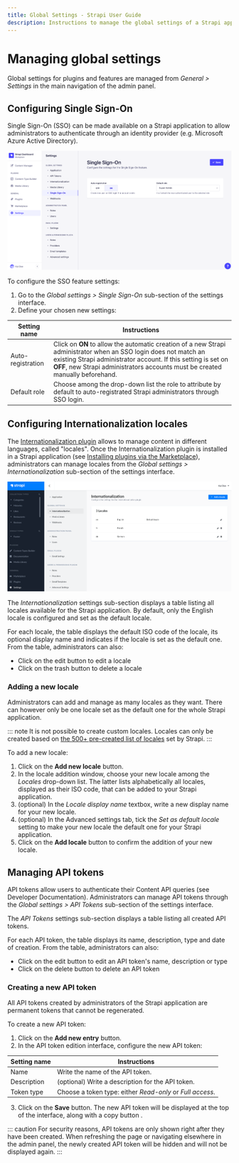 ```yaml
---
title: Global Settings - Strapi User Guide
description: Instructions to manage the global settings of a Strapi application in the admin panel.
---
```


# Managing global settings

Global settings for plugins and features are managed from *General > Settings* in the main navigation of the admin panel.

## Configuring Single Sign-On <GoldBadge withLinkIcon link="https://strapi.io/pricing-self-hosted" />

Single Sign-On (SSO) can be made available on a Strapi application to allow administrators to authenticate through an identity provider (e.g. Microsoft Azure Active Directory).

![SSO settings](../assets/settings/settings-sso.png)

To configure the SSO feature settings:

1. Go to the *Global settings > Single Sign-On* sub-section of the settings interface.
2. Define your chosen new settings:

| Setting name      | Instructions                                                                                                                                                                                                                                                        |
| ----------------- | --------------------------------------------------------------------------------------------------------------------------------------------------------------------------------------------------------------------------------------------------------------------|
| Auto-registration | Click on **ON** to allow the automatic creation of a new Strapi administrator when an SSO login does not match an existing Strapi administrator account. If this setting is set on **OFF**, new Strapi administrators accounts must be created manually beforehand. |
| Default role      | Choose among the drop-down list the role to attribute by default to auto-registrated Strapi administrators through SSO login.                                                                                                                                       |

## Configuring Internationalization locales

The [Internationalization plugin](/user-docs/latest/plugins/strapi-plugins.md#internationalization-plugin) allows to manage content in different languages, called "locales". Once the Internationalization plugin is installed in a Strapi application (see [Installing plugins via the Marketplace](../plugins/installing-plugins-via-marketplace.md)), administrators can manage locales from the *Global settings > Internationalization* sub-section of the settings interface.

![i18n settings](../assets/settings/settings-i18n.png)

The *Internationalization* settings sub-section displays a table listing all locales available for the Strapi application. By default, only the English locale is configured and set as the default locale. 

For each locale, the table displays the default ISO code of the locale, its optional display name and indicates if the locale is set as the default one. From the table, administrators can also:

- Click on the edit button <Fa-PencilAlt /> to edit a locale
- Click on the trash button <Fa-TrashAlt /> to delete a locale

### Adding a new locale

Administrators can add and manage as many locales as they want. There can however only be one locale set as the default one for the whole Strapi application.

::: note
It is not possible to create custom locales. Locales can only be created based on [the 500+ pre-created list of locales](https://github.com/strapi/strapi/blob/releases/v4/packages/plugins/i18n/server/constants/iso-locales.json) set by Strapi.
:::

To add a new locale:

1. Click on the **Add new locale** button.
2. In the locale addition window, choose your new locale among the *Locales* drop-down list. The latter lists alphabetically all locales, displayed as their ISO code, that can be added to your Strapi application.
3. (optional) In the *Locale display name* textbox, write a new display name for your new locale.
4. (optional) In the Advanced settings tab, tick the *Set as default locale* setting to make your new locale the default one for your Strapi application.
5. Click on the **Add locale** button to confirm the addition of your new locale.

## Managing API tokens

API tokens allow users to authenticate their Content API queries (see Developer Documentation). Administrators can manage API tokens through the *Global settings > API Tokens* sub-section of the settings interface.

<!-- screenshot -->

The *API Tokens* settings sub-section displays a table listing all created API tokens.

For each API token, the table displays its name, description, type and date of creation. From the table, administrators can also:

- Click on the edit button <!-- icon --> to edit an API token's name, description or type
- Click on the delete button <!-- icon --> to delete an API token

### Creating a new API token

All API tokens created by administrators of the Strapi application are permanent tokens that cannot be regenerated.

To create a new API token:

1. Click on the **Add new entry** button.
2. In the API token edition interface, configure the new API token:

| Setting name | Instructions                                              |
|--------------|-----------------------------------------------------------|
| Name         | Write the name of the API token.                          |
| Description  | (optional) Write a description for the API token.         |
| Token type   | Choose a token type: either *Read-only* or *Full access*. |

3. Click on the **Save** button. The new API token will be displayed at the top of the interface, along with a copy button <!-- icon -->.

::: caution
For security reasons, API tokens are only shown right after they have been created. When refreshing the page or navigating elsewhere in the admin panel, the newly created API token will be hidden and will not be displayed again.
:::

